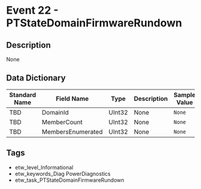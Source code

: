 # Event 22 - PTStateDomainFirmwareRundown

## Description
None

## Data Dictionary
|Standard Name|Field Name|Type|Description|Sample Value|
|---|---|---|---|---|
|TBD|DomainId|UInt32|None|`None`|
|TBD|MemberCount|UInt32|None|`None`|
|TBD|MembersEnumerated|UInt32|None|`None`|

## Tags
* etw_level_Informational
* etw_keywords_Diag PowerDiagnostics
* etw_task_PTStateDomainFirmwareRundown